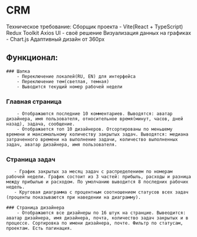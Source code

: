 # CRM
Техническое требование:
    Сборщик проекта - Vite(React + TypeScript)
    Redux Toolkit
    Axios
    UI - своё решение
    Визуализация данных на графиках - Chart.js
    Адаптивный дизайн от 360px

## Функционал:
    ### Шапка
        - Переключение локалей(RU, EN) для интерфейса
        - Переключение тем(светлая, темная)
        - Выводится текущий номер рабочей недели

   ### Главная страница
        - Отображаются последние 10 комментариев. Выводятся: аватар дизайнера, имя пользователя, относительное время(минут, часов, дней назад), задача, сообщение.
        - Отображается топ 10 дизайнеров. Отсортированы по меньшему времени и максимальному количеству закрытых задач. Выводятся: медиана затраченного времени на выполнение задачи, количество выполненных задач, аватар дизайнера, имя пользователя.

   ### Страница задач
       - График закрытых за месяц задач с распределением по номерам рабочей недели. График состоит из 3 частей: прибыль, расходы и разница между прибылью и расходом. По умолчанию выводится 8 последних рабочих недель. 
       - Круговая диаграмма с процентным соотношением статусов всех задач (проценты показываются при наведении на диаграмму).

    ### Страница дизайнера
        - Отображаются все дизайнеры по 16 штук на странцие. Вывеодится: аватар дизайнера, имя дизайнера, почта, количество задач закрытых и в процессе. Сортировка по имени дизайнера, почте. Фильтр по статусам, проектам. Есть пагинация.

   



